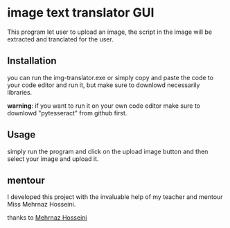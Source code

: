 # image text translator GUI

This program let user to upload an image, the script in the image will be extracted and tranclated for the user.

## Installation

you can run the img-translator.exe or simply copy and paste the code to your code editor and run it, but make sure to downlowd necessarily libraries.

**warning**: if you want to run it on your own code editor make sure to downlowd "pytesseract" from github first.

## Usage 

simply run the program and click on the upload image button and then select your image and upload it.

## mentour

I developed this project with the invaluable help of my teacher and mentour Miss Mehrnaz Hosseini.

thanks to  [Mehrnaz Hosseini](https://www.instagram.com/mehrnazhosseini01?igsh=MWk0ZWlpM2s0Z3Axbw==) 
